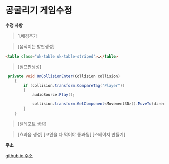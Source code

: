공굴리기 게임수정
===============

**수정 사항**

> 1.배경추가

> [움직이는 발판생성]
```html
<table class="uk-table uk-table-striped">…</table>
```
> [점프판생성]
```C#
 private void OnCollisionEnter(Collision collision)
    {
        if (collision.transform.CompareTag("Player"))
        {
            audioSource.Play();

            collision.transform.GetComponent<Movement3D>().MoveTo(direction, accelForce);
        }
    }
```
> [텔레포트 생성]

> [효과음 생성]
> [코인을 다 먹어야 통과됨]
> [스테이지 만들기]

**주소**

[github.io 주소](https://jihyeonan.github.io/game/1101/index.html)
